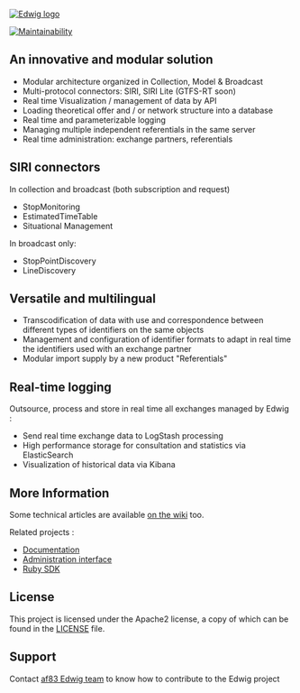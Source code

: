 [![Edwig logo](https://github.com/af83/edwig/wiki/images/edwig_logo.png)](https://enroute.mobi/produits/edwig/)

[![Maintainability](https://api.codeclimate.com/v1/badges/bdf4ce25da411be47722/maintainability)](https://codeclimate.com/github/af83/edwig/maintainability)

## An innovative and modular solution

* Modular architecture organized in Collection, Model & Broadcast
* Multi-protocol connectors: SIRI, SIRI Lite (GTFS-RT soon)
* Real time Visualization / management of data by API
* Loading theoretical offer and / or network structure into a database
* Real time and parameterizable logging
* Managing multiple independent referentials in the same server
* Real time administration: exchange partners, referentials

## SIRI connectors

In collection and broadcast (both subscription and request)

* StopMonitoring
* EstimatedTimeTable
* Situational Management

In broadcast only:

* StopPointDiscovery
* LineDiscovery

## Versatile and multilingual

* Transcodification of data with use and correspondence between different types of identifiers on the same objects
* Management and configuration of identifier formats to adapt in real time the identifiers used with an exchange partner
* Modular import supply by a new product "Referentials"

## Real-time logging

Outsource, process and store in real time all exchanges managed by Edwig :

* Send real time exchange data to LogStash processing
* High performance storage for consultation and statistics via ElasticSearch
* Visualization of historical data via Kibana

## More Information

Some technical articles are available [on the wiki](../../wiki) too.

Related projects :

* [Documentation](https://github.com/af83/edwig-docs)
* [Administration interface](https://github.com/af83/edwig-admin)
* [Ruby SDK](https://github.com/af83/edwig)

## License

This project is licensed under the Apache2 license, a copy of which can be found in the [LICENSE](./LICENSE.md) file.

## Support

Contact [af83 Edwig team](mailto:edwig-dev@af83.com) to know how to contribute to the Edwig project

